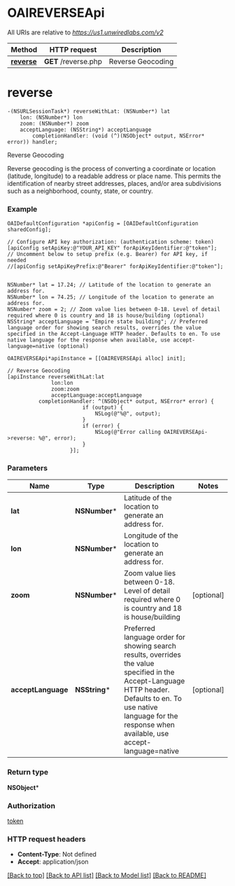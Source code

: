 # OAIREVERSEApi

All URIs are relative to *https://us1.unwiredlabs.com/v2*

Method | HTTP request | Description
------------- | ------------- | -------------
[**reverse**](OAIREVERSEApi.md#reverse) | **GET** /reverse.php | Reverse Geocoding


# **reverse**
```objc
-(NSURLSessionTask*) reverseWithLat: (NSNumber*) lat
    lon: (NSNumber*) lon
    zoom: (NSNumber*) zoom
    acceptLanguage: (NSString*) acceptLanguage
        completionHandler: (void (^)(NSObject* output, NSError* error)) handler;
```

Reverse Geocoding

Reverse geocoding is the process of converting a coordinate or location (latitude, longitude) to a readable address or place name. This permits the identification of nearby street addresses, places, and/or area subdivisions such as a neighborhood, county, state, or country.

### Example 
```objc
OAIDefaultConfiguration *apiConfig = [OAIDefaultConfiguration sharedConfig];

// Configure API key authorization: (authentication scheme: token)
[apiConfig setApiKey:@"YOUR_API_KEY" forApiKeyIdentifier:@"token"];
// Uncomment below to setup prefix (e.g. Bearer) for API key, if needed
//[apiConfig setApiKeyPrefix:@"Bearer" forApiKeyIdentifier:@"token"];


NSNumber* lat = 17.24; // Latitude of the location to generate an address for.
NSNumber* lon = 74.25; // Longitude of the location to generate an address for.
NSNumber* zoom = 2; // Zoom value lies between 0-18. Level of detail required where 0 is country and 18 is house/building (optional)
NSString* acceptLanguage = "Empire state building"; // Preferred language order for showing search results, overrides the value specified in the Accept-Language HTTP header. Defaults to en. To use native language for the response when available, use accept-language=native (optional)

OAIREVERSEApi*apiInstance = [[OAIREVERSEApi alloc] init];

// Reverse Geocoding
[apiInstance reverseWithLat:lat
              lon:lon
              zoom:zoom
              acceptLanguage:acceptLanguage
          completionHandler: ^(NSObject* output, NSError* error) {
                        if (output) {
                            NSLog(@"%@", output);
                        }
                        if (error) {
                            NSLog(@"Error calling OAIREVERSEApi->reverse: %@", error);
                        }
                    }];
```

### Parameters

Name | Type | Description  | Notes
------------- | ------------- | ------------- | -------------
 **lat** | **NSNumber***| Latitude of the location to generate an address for. | 
 **lon** | **NSNumber***| Longitude of the location to generate an address for. | 
 **zoom** | **NSNumber***| Zoom value lies between 0-18. Level of detail required where 0 is country and 18 is house/building | [optional] 
 **acceptLanguage** | **NSString***| Preferred language order for showing search results, overrides the value specified in the Accept-Language HTTP header. Defaults to en. To use native language for the response when available, use accept-language&#x3D;native | [optional] 

### Return type

**NSObject***

### Authorization

[token](../README.md#token)

### HTTP request headers

 - **Content-Type**: Not defined
 - **Accept**: application/json

[[Back to top]](#) [[Back to API list]](../README.md#documentation-for-api-endpoints) [[Back to Model list]](../README.md#documentation-for-models) [[Back to README]](../README.md)

